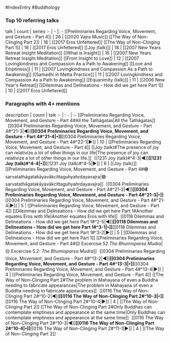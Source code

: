 #IndexEntry #Buddhology

### Top 10 referring talks
talk | count | series
:- | - |: -
[[Preliminaries Regarding Voice, Movement, and Gesture - Part 4]] | 26 | [[2020 Vajra Music]]
[[The Way of Non-Clinging Part 2]] | 18 | [[2017 Eros Unfettered]]
[[The Way of Non-Clinging Part 1]] | 18 | [[2017 Eros Unfettered]]
[[Joy (talk)]] | 18 | [[2007 New Years Retreat Insight Meditation]]
[[What is Insight]] | 16 | [[2007 New Years Retreat Insight Meditation]]
[[From Insight to Love]] | 12 | [[2007 Lovingkindness and Compassion As a Path to Awakening]]
[[Love and Emptiness]] | 11 | [[2007 Lovingkindness and Compassion As a Path to Awakening]]
[[Samadhi in Metta Practice]] | 11 | [[2007 Lovingkindness and Compassion As a Path to Awakening]]
[[Equanimity (talk)]] | 11 | [[2006 New Year's Retreat]]
[[Dilemmas and Delineations - How did we get here Part 1]] | 10 | [[2017 Eros Unfettered]]

### Paragraphs with 4+ mentions
description | count | talk
:- | : - | :-
[[Preliminaries Regarding Voice, Movement, and Gesture - Part 4#All the Tathāgatas\|All the Tathāgatas]] &nbsp;&nbsp;[[0304 Preliminaries Regarding Voice, Movement, and Gesture - Part 4#^21-3\|◀]]**[[0304 Preliminaries Regarding Voice, Movement, and Gesture - Part 4#^21-4\|•]]**[[0304 Preliminaries Regarding Voice, Movement, and Gesture - Part 4#^22-1\|▶]] | 10 | [[Preliminaries Regarding Voice, Movement, and Gesture - Part 4]]
[[Joy (talk)#The presence of joy can relativize a lot of other things in our life\|The presence of joy can relativize a lot of other things in our life.]] &nbsp;&nbsp;[[1231 Joy (talk)#^4-3\|◀]]**[[1231 Joy (talk)#^4-4\|•]]**[[1231 Joy (talk)#^4-5\|▶]] | 6 | [[Joy (talk)]]
[[Preliminaries Regarding Voice, Movement, and Gesture - Part 4#🟢sarvatathāgatakāyavākcittaguhyahṛdayavajra\|🟢sarvatathāgatakāyavākcittaguhyahṛdayavajra]] &nbsp;&nbsp;[[0304 Preliminaries Regarding Voice, Movement, and Gesture - Part 4#^21-2\|◀]]**[[0304 Preliminaries Regarding Voice, Movement, and Gesture - Part 4#^21-3\|•]]**[[0304 Preliminaries Regarding Voice, Movement, and Gesture - Part 4#^21-4\|▶]] | 5 | [[Preliminaries Regarding Voice, Movement, and Gesture - Part 4]]
[[Dilemmas and Delineations - How did we get here Part 1#Another equates Eros with life\|Another equates Eros with life]] &nbsp;&nbsp;[[0118 Dilemmas and Delineations - How did we get here Part 1#^2-5\|◀]]**[[0118 Dilemmas and Delineations - How did we get here Part 1#^3-1\|•]]**[[0118 Dilemmas and Delineations - How did we get here Part 1#^3-2\|▶]] | 5 | [[Dilemmas and Delineations - How did we get here Part 1]]
[[Preliminaries Regarding Voice, Movement, and Gesture - Part 4#🟡 Excercise 52 _The Bhumisparsa Mudra_\|🟡 Excercise 5.2: _The Bhumisparsa Mudra_]] &nbsp;&nbsp;[[0304 Preliminaries Regarding Voice, Movement, and Gesture - Part 4#^13-2\|◀]]**[[0304 Preliminaries Regarding Voice, Movement, and Gesture - Part 4#^13-3\|•]]**[[0304 Preliminaries Regarding Voice, Movement, and Gesture - Part 4#^13-4\|▶]] | 4 | [[Preliminaries Regarding Voice, Movement, and Gesture - Part 4]]
[[The Way of Non-Clinging Part 2#The problem in Mahayana of even a Buddha needing to fabricate appearances\|The problem in Mahayana of even a Buddha needing to fabricate appearances]] &nbsp;&nbsp;[[0116 The Way of Non-Clinging Part 2#^10-2\|◀]]**[[0116 The Way of Non-Clinging Part 2#^10-3\|•]]**[[0116 The Way of Non-Clinging Part 2#^10-4\|▶]] | 4 | [[The Way of Non-Clinging Part 2]]
[[The Way of Non-Clinging Part 2#Only Buddhas can contemplate emptiness and appearance at the same time\|Only Buddhas can contemplate emptiness and appearance at the same time]] &nbsp;&nbsp;[[0116 The Way of Non-Clinging Part 2#^10-3\|◀]]**[[0116 The Way of Non-Clinging Part 2#^10-4\|•]]**[[0116 The Way of Non-Clinging Part 2#^11-1\|▶]] | 4 | [[The Way of Non-Clinging Part 2]]

